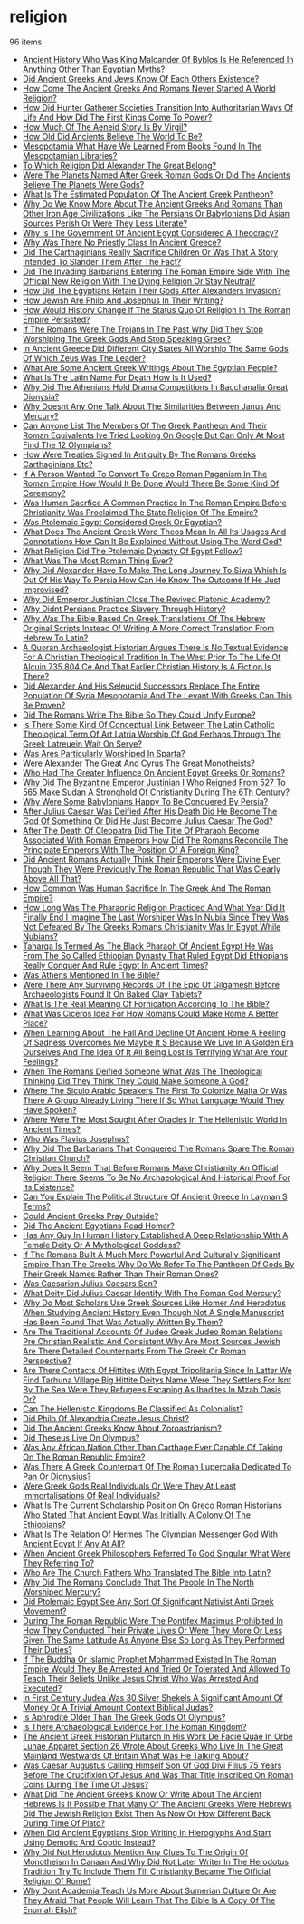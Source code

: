 # religion
96 items

* [Ancient History Who Was King Malcander Of Byblos Is He Referenced In Anything Other Than Egyptian Myths?](../2015/ancient-history-who-was-king-malcander-of-byblos-is-he-referenced-in-anything-other-than-egyptian-myths.md)
* [Did Ancient Greeks And Jews Know Of Each Others Existence?](../2015/did-ancient-greeks-and-jews-know-of-each-others-existence.md)
* [How Come The Ancient Greeks And Romans Never Started A World Religion?](../2015/how-come-the-ancient-greeks-and-romans-never-started-a-world-religion.md)
* [How Did Hunter Gatherer Societies Transition Into Authoritarian Ways Of Life And How Did The First Kings Come To Power?](../2015/how-did-hunter-gatherer-societies-transition-into-authoritarian-ways-of-life-and-how-did-the-first-kings-come-to-power.md)
* [How Much Of The Aeneid Story Is By Virgil?](../2015/how-much-of-the-aeneid-story-is-by-virgil.md)
* [How Old Did Ancients Believe The World To Be?](../2015/how-old-did-ancients-believe-the-world-to-be.md)
* [Mesopotamia What Have We Learned From Books Found In The Mesopotamian Libraries?](../2015/mesopotamia-what-have-we-learned-from-books-found-in-the-mesopotamian-libraries.md)
* [To Which Religion Did Alexander The Great Belong?](../2015/to-which-religion-did-alexander-the-great-belong.md)
* [Were The Planets Named After Greek Roman Gods Or Did The Ancients Believe The Planets Were Gods?](../2015/were-the-planets-named-after-greek-roman-gods-or-did-the-ancients-believe-the-planets-were-gods.md)
* [What Is The Estimated Population Of The Ancient Greek Pantheon?](../2015/what-is-the-estimated-population-of-the-ancient-greek-pantheon.md)
* [Why Do We Know More About The Ancient Greeks And Romans Than Other Iron Age Civilizations Like The Persians Or Babylonians Did Asian Sources Perish Or Were They Less Literate?](../2015/why-do-we-know-more-about-the-ancient-greeks-and-romans-than-other-iron-age-civilizations-like-the-persians-or-babylonians-did-asian-sources-perish-or-were-they-less-literate.md)
* [Why Is The Government Of Ancient Egypt Considered A Theocracy?](../2015/why-is-the-government-of-ancient-egypt-considered-a-theocracy.md)
* [Why Was There No Priestly Class In Ancient Greece?](../2015/why-was-there-no-priestly-class-in-ancient-greece.md)
* [Did The Carthaginians Really Sacrifice Children Or Was That A Story Intended To Slander Them After The Fact?](../2016/did-the-carthaginians-really-sacrifice-children-or-was-that-a-story-intended-to-slander-them-after-the-fact.md)
* [Did The Invading Barbarians Entering The Roman Empire Side With The Official New Religion With The Dying Religion Or Stay Neutral?](../2016/did-the-invading-barbarians-entering-the-roman-empire-side-with-the-official-new-religion-with-the-dying-religion-or-stay-neutral.md)
* [How Did The Egyptians Retain Their Gods After Alexanders Invasion?](../2016/how-did-the-egyptians-retain-their-gods-after-alexanders-invasion.md)
* [How Jewish Are Philo And Josephus In Their Writing?](../2016/how-jewish-are-philo-and-josephus-in-their-writing.md)
* [How Would History Change If The Status Quo Of Religion In The Roman Empire Persisted?](../2016/how-would-history-change-if-the-status-quo-of-religion-in-the-roman-empire-persisted.md)
* [If The Romans Were The Trojans In The Past Why Did They Stop Worshiping The Greek Gods And Stop Speaking Greek?](../2016/if-the-romans-were-the-trojans-in-the-past-why-did-they-stop-worshiping-the-greek-gods-and-stop-speaking-greek.md)
* [In Ancient Greece Did Different City States All Worship The Same Gods Of Which Zeus Was The Leader?](../2016/in-ancient-greece-did-different-city-states-all-worship-the-same-gods-of-which-zeus-was-the-leader.md)
* [What Are Some Ancient Greek Writings About The Egyptian People?](../2016/what-are-some-ancient-greek-writings-about-the-egyptian-people.md)
* [What Is The Latin Name For Death How Is It Used?](../2016/what-is-the-latin-name-for-death-how-is-it-used.md)
* [Why Did The Athenians Hold Drama Competitions In Bacchanalia Great Dionysia?](../2016/why-did-the-athenians-hold-drama-competitions-in-bacchanalia-great-dionysia.md)
* [Why Doesnt Any One Talk About The Similarities Between Janus And Mercury?](../2016/why-doesnt-any-one-talk-about-the-similarities-between-janus-and-mercury.md)
* [Can Anyone List The Members Of The Greek Pantheon And Their Roman Equivalents Ive Tried Looking On Google But Can Only At Most Find The 12 Olympians?](../2017/can-anyone-list-the-members-of-the-greek-pantheon-and-their-roman-equivalents-ive-tried-looking-on-google-but-can-only-at-most-find-the-12-olympians.md)
* [How Were Treaties Signed In Antiquity By The Romans Greeks Carthaginians Etc?](../2017/how-were-treaties-signed-in-antiquity-by-the-romans-greeks-carthaginians-etc.md)
* [If A Person Wanted To Convert To Greco Roman Paganism In The Roman Empire How Would It Be Done Would There Be Some Kind Of Ceremony?](../2017/if-a-person-wanted-to-convert-to-greco-roman-paganism-in-the-roman-empire-how-would-it-be-done-would-there-be-some-kind-of-ceremony.md)
* [Was Human Sacrfice A Common Practice In The Roman Empire Before Christianity Was Proclaimed The State Religion Of The Empire?](../2017/was-human-sacrfice-a-common-practice-in-the-roman-empire-before-christianity-was-proclaimed-the-state-religion-of-the-empire.md)
* [Was Ptolemaic Egypt Considered Greek Or Egyptian?](../2017/was-ptolemaic-egypt-considered-greek-or-egyptian.md)
* [What Does The Ancient Greek Word Theos Mean In All Its Usages And Connotations How Can It Be Explained Without Using The Word God?](../2017/what-does-the-ancient-greek-word-theos-mean-in-all-its-usages-and-connotations-how-can-it-be-explained-without-using-the-word-god.md)
* [What Religion Did The Ptolemaic Dynasty Of Egypt Follow?](../2017/what-religion-did-the-ptolemaic-dynasty-of-egypt-follow.md)
* [What Was The Most Roman Thing Ever?](../2017/what-was-the-most-roman-thing-ever.md)
* [Why Did Alexander Have To Make The Long Journey To Siwa Which Is Out Of His Way To Persia How Can He Know The Outcome If He Just Improvised?](../2017/why-did-alexander-have-to-make-the-long-journey-to-siwa-which-is-out-of-his-way-to-persia-how-can-he-know-the-outcome-if-he-just-improvised.md)
* [Why Did Emperor Justinian Close The Revived Platonic Academy?](../2017/why-did-emperor-justinian-close-the-revived-platonic-academy.md)
* [Why Didnt Persians Practice Slavery Through History?](../2017/why-didnt-persians-practice-slavery-through-history.md)
* [Why Was The Bible Based On Greek Translations Of The Hebrew Original Scripts Instead Of Writing A More Correct Translation From Hebrew To Latin?](../2017/why-was-the-bible-based-on-greek-translations-of-the-hebrew-original-scripts-instead-of-writing-a-more-correct-translation-from-hebrew-to-latin.md)
* [A Quoran Archaeologist Historian Argues There Is No Textual Evidence For A Christian Theological Tradition In The West Prior To The Life Of Alcuin 735 804 Ce And That Earlier Christian History Is A Fiction Is There?](../2018/a-quoran-archaeologist-historian-argues-there-is-no-textual-evidence-for-a-christian-theological-tradition-in-the-west-prior-to-the-life-of-alcuin-735-804-ce-and-that-earlier-christian-history-is-a-fiction-is-there.md)
* [Did Alexander And His Seleucid Successors Replace The Entire Population Of Syria Mesopotamia And The Levant With Greeks Can This Be Proven?](../2018/did-alexander-and-his-seleucid-successors-replace-the-entire-population-of-syria-mesopotamia-and-the-levant-with-greeks-can-this-be-proven.md)
* [Did The Romans Write The Bible So They Could Unify Europe?](../2018/did-the-romans-write-the-bible-so-they-could-unify-europe.md)
* [Is There Some Kind Of Conceptual Link Between The Latin Catholic Theological Term Of Art Latria Worship Of God Perhaps Through The Greek  Latreuein Wait On Serve?](../2018/is-there-some-kind-of-conceptual-link-between-the-latin-catholic-theological-term-of-art-latria-worship-of-god-perhaps-through-the-greek--latreuein-wait-on-serve.md)
* [Was Ares Particularly Worshiped In Sparta?](../2018/was-ares-particularly-worshiped-in-sparta.md)
* [Were Alexander The Great And Cyrus The Great Monotheists?](../2018/were-alexander-the-great-and-cyrus-the-great-monotheists.md)
* [Who Had The Greater Influence On Ancient Egypt Greeks Or Romans?](../2018/who-had-the-greater-influence-on-ancient-egypt-greeks-or-romans.md)
* [Why Did The Byzantine Emperor Justinian I Who Reigned From 527 To 565 Make Sudan A Stronghold Of Christianity During The 6Th Century?](../2018/why-did-the-byzantine-emperor-justinian-i-who-reigned-from-527-to-565-make-sudan-a-stronghold-of-christianity-during-the-6th-century.md)
* [Why Were Some Babylonians Happy To Be Conquered By Persia?](../2018/why-were-some-babylonians-happy-to-be-conquered-by-persia.md)
* [After Julius Caesar Was Deified After His Death Did He Become The God Of Something Or Did He Just Become Julius Caesar The God?](../2019/after-julius-caesar-was-deified-after-his-death-did-he-become-the-god-of-something-or-did-he-just-become-julius-caesar-the-god.md)
* [After The Death Of Cleopatra Did The Title Of Pharaoh Become Associated With Roman Emperors How Did The Romans Reconcile The Principate Emperors With The Position Of A Foreign King?](../2019/after-the-death-of-cleopatra-did-the-title-of-pharaoh-become-associated-with-roman-emperors-how-did-the-romans-reconcile-the-principate-emperors-with-the-position-of-a-foreign-king.md)
* [Did Ancient Romans Actually Think Their Emperors Were Divine Even Though They Were Previously The Roman Republic That Was Clearly Above All That?](../2019/did-ancient-romans-actually-think-their-emperors-were-divine-even-though-they-were-previously-the-roman-republic-that-was-clearly-above-all-that.md)
* [How Common Was Human Sacrifice In The Greek And The Roman Empire?](../2019/how-common-was-human-sacrifice-in-the-greek-and-the-roman-empire.md)
* [How Long Was The Pharaonic Religion Practiced And What Year Did It Finally End I Imagine The Last Worshiper Was In Nubia Since They Was Not Defeated By The Greeks Romans Christianity Was In Egypt While Nubians?](../2019/how-long-was-the-pharaonic-religion-practiced-and-what-year-did-it-finally-end-i-imagine-the-last-worshiper-was-in-nubia-since-they-was-not-defeated-by-the-greeks-romans-christianity-was-in-egypt-while-nubians.md)
* [Taharqa Is Termed As The Black Pharaoh Of Ancient Egypt He Was From The So Called Ethiopian Dynasty That Ruled Egypt Did Ethiopians Really Conquer And Rule Egypt In Ancient Times?](../2019/taharqa-is-termed-as-the-black-pharaoh-of-ancient-egypt-he-was-from-the-so-called-ethiopian-dynasty-that-ruled-egypt-did-ethiopians-really-conquer-and-rule-egypt-in-ancient-times.md)
* [Was Athens Mentioned In The Bible?](../2019/was-athens-mentioned-in-the-bible.md)
* [Were There Any Surviving Records Of The Epic Of Gilgamesh Before Archaeologists Found It On Baked Clay Tablets?](../2019/were-there-any-surviving-records-of-the-epic-of-gilgamesh-before-archaeologists-found-it-on-baked-clay-tablets.md)
* [What Is The Real Meaning Of Fornication According To The Bible?](../2019/what-is-the-real-meaning-of-fornication-according-to-the-bible.md)
* [What Was Ciceros Idea For How Romans Could Make Rome A Better Place?](../2019/what-was-ciceros-idea-for-how-romans-could-make-rome-a-better-place.md)
* [When Learning About The Fall And Decline Of Ancient Rome A Feeling Of Sadness Overcomes Me Maybe It S Because We Live In A Golden Era Ourselves And The Idea Of It All Being Lost Is Terrifying What Are Your Feelings?](../2019/when-learning-about-the-fall-and-decline-of-ancient-rome-a-feeling-of-sadness-overcomes-me-maybe-it-s-because-we-live-in-a-golden-era-ourselves-and-the-idea-of-it-all-being-lost-is-terrifying-what-are-your-feelings.md)
* [When The Romans Deified Someone What Was The Theological Thinking Did They Think They Could Make Someone A God?](../2019/when-the-romans-deified-someone-what-was-the-theological-thinking-did-they-think-they-could-make-someone-a-god.md)
* [Where The Siculo Arabic Speakers The First To Colonize Malta Or Was There A Group Already Living There If So What Language Would They Have Spoken?](../2019/where-the-siculo-arabic-speakers-the-first-to-colonize-malta-or-was-there-a-group-already-living-there-if-so-what-language-would-they-have-spoken.md)
* [Where Were The Most Sought After Oracles In The Hellenistic World In Ancient Times?](../2019/where-were-the-most-sought-after-oracles-in-the-hellenistic-world-in-ancient-times.md)
* [Who Was Flavius Josephus?](../2019/who-was-flavius-josephus.md)
* [Why Did The Barbarians That Conquered The Romans Spare The Roman Christian Church?](../2019/why-did-the-barbarians-that-conquered-the-romans-spare-the-roman-christian-church.md)
* [Why Does It Seem That Before Romans Make Christianity An Official Religion There Seems To Be No Archaeological And Historical Proof For Its Existence?](../2019/why-does-it-seem-that-before-romans-make-christianity-an-official-religion-there-seems-to-be-no-archaeological-and-historical-proof-for-its-existence.md)
* [Can You Explain The Political Structure Of Ancient Greece In Layman S Terms?](../2020/can-you-explain-the-political-structure-of-ancient-greece-in-layman-s-terms.md)
* [Could Ancient Greeks Pray Outside?](../2020/could-ancient-greeks-pray-outside.md)
* [Did The Ancient Egyptians Read Homer?](../2020/did-the-ancient-egyptians-read-homer.md)
* [Has Any Guy In Human History Established A Deep Relationship With A Female Deity Or A Mythological Goddess?](../2020/has-any-guy-in-human-history-established-a-deep-relationship-with-a-female-deity-or-a-mythological-goddess.md)
* [If The Romans Built A Much More Powerful And Culturally Significant Empire Than The Greeks Why Do We Refer To The Pantheon Of Gods By Their Greek Names Rather Than Their Roman Ones?](../2020/if-the-romans-built-a-much-more-powerful-and-culturally-significant-empire-than-the-greeks-why-do-we-refer-to-the-pantheon-of-gods-by-their-greek-names-rather-than-their-roman-ones.md)
* [Was Caesarion Julius Caesars Son?](../2020/was-caesarion-julius-caesars-son.md)
* [What Deity Did Julius Caesar Identify With The Roman God Mercury?](../2020/what-deity-did-julius-caesar-identify-with-the-roman-god-mercury.md)
* [Why Do Most Scholars Use Greek Sources Like Homer And Herodotus When Studying Ancient History Even Though Not A Single Manuscript Has Been Found That Was Actually Written By Them?](../2020/why-do-most-scholars-use-greek-sources-like-homer-and-herodotus-when-studying-ancient-history-even-though-not-a-single-manuscript-has-been-found-that-was-actually-written-by-them.md)
* [Are The Traditional Accounts Of Judeo Greek Judeo Roman Relations Pre Christian Realistic And Consistent Why Are Most Sources Jewish Are There Detailed Counterparts From The Greek Or Roman Perspective?](../2021/are-the-traditional-accounts-of-judeo-greek-judeo-roman-relations-pre-christian-realistic-and-consistent-why-are-most-sources-jewish-are-there-detailed-counterparts-from-the-greek-or-roman-perspective.md)
* [Are There Contacts Of Hittites With Egypt Tripolitania Since In Latter We Find Tarhuna Village Big Hittite Deitys Name Were They Settlers For Isnt By The Sea Were They Refugees Escaping As Ibadites In Mzab Oasis Or?](../2021/are-there-contacts-of-hittites-with-egypt-tripolitania-since-in-latter-we-find-tarhuna-village-big-hittite-deitys-name-were-they-settlers-for-isnt-by-the-sea-were-they-refugees-escaping-as-ibadites-in-mzab-oasis-or.md)
* [Can The Hellenistic Kingdoms Be Classified As Colonialist?](../2021/can-the-hellenistic-kingdoms-be-classified-as-colonialist.md)
* [Did Philo Of Alexandria Create Jesus Christ?](../2021/did-philo-of-alexandria-create-jesus-christ.md)
* [Did The Ancient Greeks Know About Zoroastrianism?](../2021/did-the-ancient-greeks-know-about-zoroastrianism.md)
* [Did Theseus Live On Olympus?](../2021/did-theseus-live-on-olympus.md)
* [Was Any African Nation Other Than Carthage Ever Capable Of Taking On The Roman Republic Empire?](../2021/was-any-african-nation-other-than-carthage-ever-capable-of-taking-on-the-roman-republic-empire.md)
* [Was There A Greek Counterpart Of The Roman Lupercalia Dedicated To Pan Or Dionysius?](../2021/was-there-a-greek-counterpart-of-the-roman-lupercalia-dedicated-to-pan-or-dionysius.md)
* [Were Greek Gods Real Individuals Or Were They At Least Immortalisations Of Real Individuals?](../2021/were-greek-gods-real-individuals-or-were-they-at-least-immortalisations-of-real-individuals.md)
* [What Is The Current Scholarship Position On Greco Roman Historians Who Stated That Ancient Egypt Was Initially A Colony Of The Ethiopians?](../2021/what-is-the-current-scholarship-position-on-greco-roman-historians-who-stated-that-ancient-egypt-was-initially-a-colony-of-the-ethiopians.md)
* [What Is The Relation Of Hermes The Olympian Messenger God With Ancient Egypt If Any At All?](../2021/what-is-the-relation-of-hermes-the-olympian-messenger-god-with-ancient-egypt-if-any-at-all.md)
* [When Ancient Greek Philosophers Referred To God Singular What Were They Referring To?](../2021/when-ancient-greek-philosophers-referred-to-god-singular-what-were-they-referring-to.md)
* [Who Are The Church Fathers Who Translated The Bible Into Latin?](../2021/who-are-the-church-fathers-who-translated-the-bible-into-latin.md)
* [Why Did The Romans Conclude That The People In The North Worshiped Mercury?](../2021/why-did-the-romans-conclude-that-the-people-in-the-north-worshiped-mercury.md)
* [Did Ptolemaic Egypt See Any Sort Of Significant Nativist Anti Greek Movement?](../2022/did-ptolemaic-egypt-see-any-sort-of-significant-nativist-anti-greek-movement.md)
* [During The Roman Republic Were The Pontifex Maximus Prohibited In How They Conducted Their Private Lives Or Were They More Or Less Given The Same Latitude As Anyone Else So Long As They Performed Their Duties?](../2022/during-the-roman-republic-were-the-pontifex-maximus-prohibited-in-how-they-conducted-their-private-lives-or-were-they-more-or-less-given-the-same-latitude-as-anyone-else-so-long-as-they-performed-their-duties.md)
* [If The Buddha Or Islamic Prophet Mohammed Existed In The Roman Empire Would They Be Arrested And Tried Or Tolerated And Allowed To Teach Their Beliefs Unlike Jesus Christ Who Was Arrested And Executed?](../2022/if-the-buddha-or-islamic-prophet-mohammed-existed-in-the-roman-empire-would-they-be-arrested-and-tried-or-tolerated-and-allowed-to-teach-their-beliefs-unlike-jesus-christ-who-was-arrested-and-executed.md)
* [In First Century Judea Was 30 Silver Shekels A Significant Amount Of Money Or A Trivial Amount Context Biblical Judas?](../2022/in-first-century-judea-was-30-silver-shekels-a-significant-amount-of-money-or-a-trivial-amount-context-biblical-judas.md)
* [Is Aphrodite Older Than The Greek Gods Of Olympus?](../2022/is-aphrodite-older-than-the-greek-gods-of-olympus.md)
* [Is There Archaeological Evidence For The Roman Kingdom?](../2022/is-there-archaeological-evidence-for-the-roman-kingdom.md)
* [The Ancient Greek Historian Plutarch In His Work De Facie Quae In Orbe Lunae Apparet Section 26 Wrote About Greeks Who Live In The Great Mainland Westwards Of Britain What Was He Talking About?](../2022/the-ancient-greek-historian-plutarch-in-his-work-de-facie-quae-in-orbe-lunae-apparet-section-26-wrote-about-greeks-who-live-in-the-great-mainland-westwards-of-britain-what-was-he-talking-about.md)
* [Was Caesar Augustus Calling Himself Son Of God Divi Filius 75 Years Before The Crucifixion Of Jesus And Was That Title Inscribed On Roman Coins During The Time Of Jesus?](../2022/was-caesar-augustus-calling-himself-son-of-god-divi-filius-75-years-before-the-crucifixion-of-jesus-and-was-that-title-inscribed-on-roman-coins-during-the-time-of-jesus.md)
* [What Did The Ancient Greeks Know Or Write About The Ancient Hebrews Is It Possible That Many Of The Ancient Greeks Were Hebrews Did The Jewish Religion Exist Then As Now Or How Different Back During Time Of Plato?](../2022/what-did-the-ancient-greeks-know-or-write-about-the-ancient-hebrews-is-it-possible-that-many-of-the-ancient-greeks-were-hebrews-did-the-jewish-religion-exist-then-as-now-or-how-different-back-during-time-of-plato.md)
* [When Did Ancient Egyptians Stop Writing In Hieroglyphs And Start Using Demotic And Coptic Instead?](../2022/when-did-ancient-egyptians-stop-writing-in-hieroglyphs-and-start-using-demotic-and-coptic-instead.md)
* [Why Did Not Herodotus Mention Any Clues To The Origin Of Monotheism In Canaan And Why Did Not Later Writer In The Herodotus Tradition Try To Include Them Till Christianity Became The Official Religion Of Rome?](../2022/why-did-not-herodotus-mention-any-clues-to-the-origin-of-monotheism-in-canaan-and-why-did-not-later-writer-in-the-herodotus-tradition-try-to-include-them-till-christianity-became-the-official-religion-of-rome.md)
* [Why Dont Academia Teach Us More About Sumerian Culture Or Are They Afraid That People Will Learn That The Bible Is A Copy Of The Enumah Elish?](../2022/why-dont-academia-teach-us-more-about-sumerian-culture-or-are-they-afraid-that-people-will-learn-that-the-bible-is-a-copy-of-the-enumah-elish.md)
